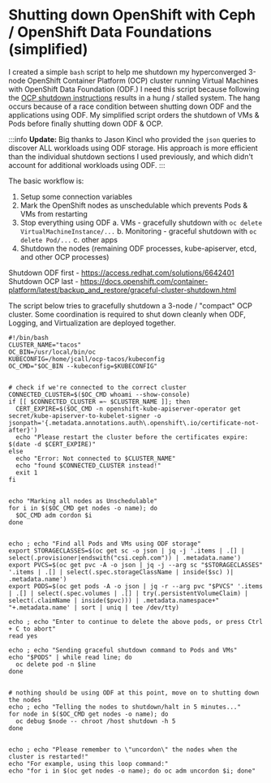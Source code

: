 # Shutting down OpenShift with Ceph / OpenShift Data Foundations (simplified)

I created a simple `bash` script to help me shutdown my hyperconverged 3-node OpenShift Container Platform (OCP) cluster running Virtual Machines with OpenShift Data Foundation (ODF.) I need this script because following the [OCP shutdown instructions](https://docs.openshift.com/container-platform/latest/backup_and_restore/graceful-cluster-shutdown.html) results in a hung / stalled system. The hang occurs because of a race condition between shutting down ODF and the applications using ODF. My simplified script orders the shutdown of VMs & Pods before finally shutting down ODF & OCP.

:::info
**Update:** Big thanks to Jason Kincl who provided the `json` queries to discover ALL workloads using ODF storage. His approach is more efficient than the individual shutdown sections I used previously, and which didn't account for additional workloads using ODF.
:::

The basic workflow is:
1. Setup some connection variables
2. Mark the OpenShift nodes as unschedulable which prevents Pods & VMs from restarting
3. Stop everything using ODF
    a. VMs - gracefully shutdown with `oc delete VirtualMachineInstance/...`
    b. Monitoring - graceful shutdown with `oc delete Pod/...`
    c. other apps
6. Shutdown the nodes (remaining ODF processes, kube-apiserver, etcd, and other OCP processes)

Shutdown ODF first - https://access.redhat.com/solutions/6642401
Shutdown OCP last - https://docs.openshift.com/container-platform/latest/backup_and_restore/graceful-cluster-shutdown.html

The script below tries to gracefully shutdown a 3-node / "compact" OCP cluster. Some coordination is required to shut down cleanly when ODF, Logging, and Virtualization are deployed together.

```bash=
#!/bin/bash
CLUSTER_NAME="tacos"
OC_BIN=/usr/local/bin/oc
KUBECONFIG=/home/jcall/ocp-tacos/kubeconfig
OC_CMD="$OC_BIN --kubeconfig=$KUBECONFIG"


# check if we're connected to the correct cluster
CONNECTED_CLUSTER=$($OC_CMD whoami --show-console)
if [[ $CONNECTED_CLUSTER =~ $CLUSTER_NAME ]]; then
  CERT_EXPIRE=$($OC_CMD -n openshift-kube-apiserver-operator get secret/kube-apiserver-to-kubelet-signer -o jsonpath='{.metadata.annotations.auth\.openshift\.io/certificate-not-after}')
  echo "Please restart the cluster before the certificates expire: $(date -d $CERT_EXPIRE)"
else
  echo "Error: Not connected to $CLUSTER_NAME"
  echo "found $CONNECTED_CLUSTER instead!"
  exit 1
fi


echo "Marking all nodes as Unschedulable"
for i in $($OC_CMD get nodes -o name); do
  $OC_CMD adm cordon $i
done


echo ; echo "Find all Pods and VMs using ODF storage"
export STORAGECLASSES=$(oc get sc -o json | jq -j '.items | .[] | select(.provisioner|endswith("csi.ceph.com")) | .metadata.name')
export PVCS=$(oc get pvc -A -o json | jq -j --arg sc "$STORAGECLASSES" '.items | .[] | select(.spec.storageClassName | inside($sc) )| .metadata.name')
export PODS=$(oc get pods -A -o json | jq -r --arg pvc "$PVCS" '.items | .[] | select(.spec.volumes | .[] | try(.persistentVolumeClaim) | select(.claimName | inside($pvc))) | .metadata.namespace+" "+.metadata.name' | sort | uniq | tee /dev/tty)

echo ; echo "Enter to continue to delete the above pods, or press Ctrl + C to abort"
read yes

echo ; echo "Sending graceful shutdown command to Pods and VMs"
echo "$PODS" | while read line; do
  oc delete pod -n $line
done


# nothing should be using ODF at this point, move on to shutting down the nodes
echo ; echo "Telling the nodes to shutdown/halt in 5 minutes..."
for node in $($OC_CMD get nodes -o name); do
  oc debug $node -- chroot /host shutdown -h 5
done


echo ; echo "Please remember to \"uncordon\" the nodes when the cluster is restarted!"
echo "For example, using this loop command:"
echo "for i in $(oc get nodes -o name); do oc adm uncordon $i; done"
```
